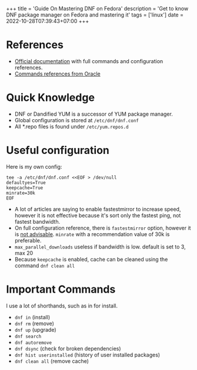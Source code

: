 +++
title = 'Guide On Mastering DNF on Fedora'
description = 'Get to know DNF package manager on Fedora and mastering it'
tags = ['linux']
date = 2022-10-28T07:39:43+07:00
+++

# References

- [Official documentation](https://dnf.readthedocs.io/en/latest/index.html) with full commands and configuration references.
- [Commands references from Oracle](https://docs.oracle.com/en/operating-systems/oracle-linux/software-management/sfw-mgmt-DNFCommandReference.html#dnf-command-ref)

# Quick Knowledge

- DNF or Dandified YUM is a successor of YUM package manager.
- Global configuration is stored at `/etc/dnf/dnf.conf`
- All *.repo files is found under `/etc/yum.repos.d`

# Useful configuration

Here is my own config:

```Shell
tee -a /etc/dnf/dnf.conf <<EOF > /dev/null
defaultyes=True
keepcache=True
minrate=30k
EOF
```

- A lot of articles are saying to enable fastestmirror to increase speed, however it is not effective because it's sort only the fastest ping, not fastest bandwidth.
- On full configuration reference, there is `fastestmirror` option, however it is [not advisable](https://forums.fedoraforum.org/showthread.php?328191-Enable-Fastest-Mirror). `minrate` with a recommendation value of 30k is preferable.
- `max_parallel_downloads` useless if bandwidth is low. default is set to 3, max 20
- Because `keepcache` is enabled, cache can be cleaned using the command `dnf clean all`

# Important Commands

I use a lot of shorthands, such as in for install.

- `dnf in` (install)
- `dnf rm` (remove)
- `dnf up` (upgrade)
- `dnf search`
- `dnf autoremove`
- `dnf dsync` (check for broken dependencies)
- `dnf hist userinstalled` (history of user installed packages)
- `dnf clean all` (remove cache)




